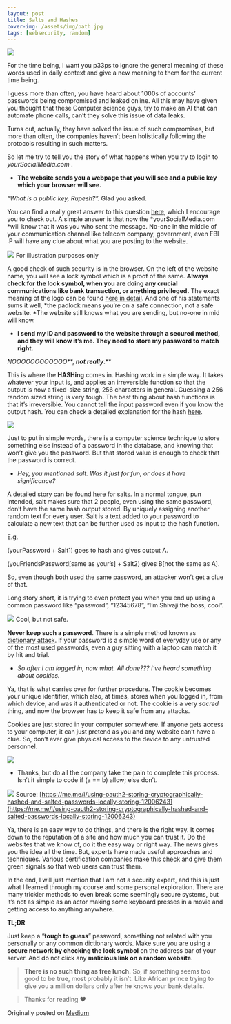 ```yaml
---
layout: post
title: Salts and Hashes
cover-img: /assets/img/path.jpg
tags: [websecurity, random]
---
```


![](https://cdn-images-1.medium.com/max/1000/0*m12Mo1pHiOM3c5xL.png)

For the time being, I want you p33ps to ignore the general meaning of these
words used in daily context and give a new meaning to them for the current time
being.

I guess more than often, you have heard about 1000s of accounts’ passwords being
compromised and leaked online. All this may have given you thought that these
Computer science guys, try to make an AI that can automate phone calls, can’t
they solve this issue of data leaks.

Turns out, actually, they have solved the issue of such compromises, but more
than often, the companies haven’t been holistically following the protocols
resulting in such matters.

So let me try to tell you the story of what happens when you try to login to
*yourSocialMedia.com* .

* **The website sends you a webpage that you will see and a public key which your
browser will see.**

*“What is a public key, Rupesh?”.* Glad you asked.

You can find a really great answer to this question
[here](https://medium.com/@vrypan/explaining-public-key-cryptography-to-non-geeks-f0994b3c2d5),
which I encourage you to check out. A simple answer is that now the
*yourSocialMedia.com *will know that it was you who sent the message. No-one in
the middle of your communication channel like telecom company, government, even
FBI :P will have any clue about what you are posting to the website.

![](https://cdn-images-1.medium.com/max/1000/0*aEWNSEIQNMshApZC.jpg)
<span class="figcaption_hack">For illustration purposes only</span>

A good check of such security is in the browser. On the left of the website
name, you will see a lock symbol which is a proof of the same. **Always check
for the lock symbol, when you are doing any crucial communications like bank
transaction, or anything privileged.** The exact meaning of the logo can be
found [here in
detail](https://www.maketecheasier.com/padlock-in-browsers-address-bar/). And
one of his statements sums it well, *the padlock means you’re on a safe
connection, not a safe website. *The website still knows what you are sending,
but no-one in mid will know.

* **I send my ID and password to the website through a secured method, and they
will know it’s me. They need to store my password to match right.**

*NOOOOOOOOOOOO***, ***not really***.**

This is where the **HASHing** comes in. Hashing work in a simple way. It takes
whatever your input is, and applies an irreversible function so that the output
is now a fixed-size string, 256 characters in general. Guessing a 256 random
sized string is very tough. The best thing about hash functions is that it’s
irreversible. You cannot tell the input password even if you know the output
hash. You can check a detailed explanation for the hash
[here](https://komodoplatform.com/cryptographic-hash-function/).

![](https://cdn-images-1.medium.com/max/1000/0*JxNLPum2L9ry-SPY)

Just to put in simple words, there is a computer science technique to store
something else instead of a password in the database, and knowing that won’t
give you the password. But that stored value is enough to check that the
password is correct.

* *Hey, you mentioned salt. Was it just for fun, or does it have significance?*

A detailed story can be found
[here](https://auth0.com/blog/adding-salt-to-hashing-a-better-way-to-store-passwords/)
for salts. In a normal tongue, pun intended, salt makes sure that 2 people, even
using the same password, don’t have the same hash output stored. By uniquely
assigning another random text for every user. Salt is a text added to your
password to calculate a new text that can be further used as input to the hash
function.

E.g.

(yourPassword + Salt1) goes to hash and gives output A.

(youFriendsPassword[same as your’s] + Salt2) gives B[not the same as A].

So, even though both used the same password, an attacker won’t get a clue of
that.

Long story short, it is trying to even protect you when you end up using a
common password like “password”, “12345678”, “I’m Shivaji the boss, cool”.

![](https://cdn-images-1.medium.com/max/1000/0*nMYvupVERMm75I2d)
<span class="figcaption_hack">Cool, but not safe.</span>

**Never keep such a password**. There is a simple method known as [dictionary
attack](https://en.wikipedia.org/wiki/Dictionary_attack). If your password is a
simple word of everyday use or any of the most used passwords, even a guy
sitting with a laptop can match it by hit and trial.

* *So after I am logged in, now what. All done??? I’ve heard something about
cookies.*

Ya, that is what carries over for further procedure. The cookie becomes your
unique identifier, which also, at times, stores when you logged in, from which
device, and was it authenticated or not. The cookie is a very *sacred* thing,
and now the browser has to keep it safe from any attacks.

Cookies are just stored in your computer somewhere. If anyone gets access to
your computer, it can just pretend as you and any website can’t have a clue. So,
don’t ever give physical access to the device to any untrusted personnel.

![](https://cdn-images-1.medium.com/max/1000/0*9Q4wyY79TcHr4ZpI.png)

* Thanks, but do all the company take the pain to complete this process. Isn’t it
simple to code if (a == b) allow; else don’t.

![](https://cdn-images-1.medium.com/max/750/0*ZcMMvrJpfgKISZmf.png)
<span class="figcaption_hack">Source:
[https://me.me/i/using-oauth2-storing-cryptographically-hashed-and-salted-passwords-locally-storing-12006243](https://me.me/i/using-oauth2-storing-cryptographically-hashed-and-salted-passwords-locally-storing-12006243)</span>

Ya, there is an easy way to do things, and there is the right way. It comes down
to the reputation of a site and how much you can trust it. Do the websites that
we know of, do it the easy way or right way. The news gives you the idea all the
time. But, experts have made useful approaches and techniques. Various
certification companies make this check and give them green signals so that web
users can trust them.

In the end, I will just mention that I am not a security expert, and this is
just what I learned through my course and some personal exploration. There are
many trickier methods to even break some seemingly secure systems, but it’s not
as simple as an actor making some keyboard presses in a movie and getting access
to anything anywhere.

**TL;DR**

Just keep a “**tough to guess**” password, something not related with you
personally or any common dictionary words. Make sure you are using a **secure
network by checking the lock symbol** on the address bar of your server. And do
not click any **malicious link on a random website**.

> **There is no such thing as free lunch.** So, if something seems too good to be
> true, most probably it isn’t. Like African prince trying to give you a million
dollars only after he knows your bank details.

> Thanks for reading ❤

Originally posted on [Medium](https://medium.com/@rupeshkumar_9557/salts-and-hashes-8c937e8815e8)

